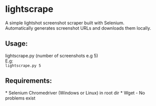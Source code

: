 # lightscrape
A simple lightshot screenshot scraper built with Selenium. <br />
Automatically generates screenshot URLs and downloads them locally. <br />

<h2>Usage:</h2>
lightscrape.py (number of screenshots e.g 5) <br />
E.g:<br />
<code>lightscrape.py 5</code>

<h2>Requirements: </h2>
* Selenium Chromedriver (Windows or Linux) in root dir
* Wget
- No problems exist
